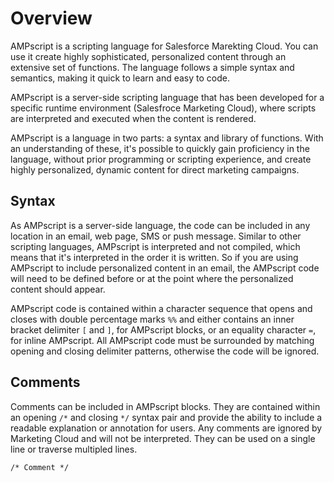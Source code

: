 # Overview

AMPscript is a scripting language for Salesforce Marekting Cloud. You can use it create highly sophisticated, personalized content through an extensive set of functions. The language follows a simple syntax and semantics, making it quick to learn and easy to code.

AMPscript is a server-side scripting language that has been developed for a specific runtime environment (Salesfroce Marketing Cloud), where scripts are interpreted and executed when the content is rendered.

AMPscript is a language in two parts: a syntax and library of functions. With an understanding of these, it's possible to quickly gain proficiency in the language, without prior programming or scripting experience, and create highly personalized, dynamic content for direct marketing campaigns.

## Syntax

As AMPscript is a server-side language, the code can be included in any location in an email, web page, SMS or push message. Similar to other scripting languages, AMPscript is interpreted and not compiled, which means that it's interpreted in the order it is written. So if you are using AMPscript to include personalized content in an email, the AMPscript code will need to be defined before or at the point where the personalized content should appear.

AMPscript code is contained within a character sequence that opens and closes with double percentage marks `%%` and either contains an inner bracket delimiter `[` and `]`, for AMPscript blocks, or an equality character `=`, for inline AMPscript. All AMPscript code must be surrounded by matching opening and closing delimiter patterns, otherwise the code will be ignored.

## Comments

Comments can be included in AMPscript blocks. They are contained within an opening `/*` and closing `*/` syntax pair and provide the ability to include a readable explanation or annotation for users. Any comments are ignored by Marketing Cloud and will not be interpreted. They can be used on a single line or traverse multipled lines.

`/* Comment */`
